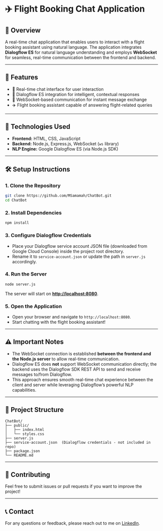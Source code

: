 

# ✈️ Flight Booking Chat Application

## 📌 Overview

A real-time chat application that enables users to interact with a flight booking assistant using natural language. The application integrates **Dialogflow ES** for natural language understanding and employs **WebSocket** for seamless, real-time communication between the frontend and backend.

---

## 🚀 Features

* 💬 Real-time chat interface for user interaction
* 🤖 Dialogflow ES integration for intelligent, contextual responses
* 🔌 WebSocket-based communication for instant message exchange
* ✈️ Flight booking assistant capable of answering flight-related queries

---

## 🧰 Technologies Used

* **Frontend:** HTML, CSS, JavaScript
* **Backend:** Node.js, Express.js, WebSocket (`ws` library)
* **NLP Engine:** Google Dialogflow ES (via Node.js SDK)

---

## 🛠️ Setup Instructions

### 1. Clone the Repository

```bash
git clone https://github.com/MSamamah/ChatBot.git
cd ChatBot
```

### 2. Install Dependencies

```bash
npm install
```

### 3. Configure Dialogflow Credentials

* Place your Dialogflow service account JSON file (downloaded from Google Cloud Console) inside the project root directory.
* Rename it to `service-account.json` or update the path in `server.js` accordingly.

### 4. Run the Server

```bash
node server.js
```

The server will start on **[http://localhost:8080](http://localhost:8080)**.

### 5. Open the Application

* Open your browser and navigate to `http://localhost:8080`.
* Start chatting with the flight booking assistant!

---

## ⚠️ Important Notes

* The WebSocket connection is established **between the frontend and the Node.js server** to allow real-time communication.
* Dialogflow ES does **not** support WebSocket communication directly; the backend uses the Dialogflow SDK REST API to send and receive messages to/from Dialogflow.
* This approach ensures smooth real-time chat experience between the client and server while leveraging Dialogflow’s powerful NLP capabilities.

---

## 📄 Project Structure

```
ChatBot/
├── public/
│   ├── index.html
│   └── styles.css
├── server.js
├── service-account.json  (Dialogflow credentials - not included in repo)
├── package.json
└── README.md
```

---

## 🙌 Contributing

Feel free to submit issues or pull requests if you want to improve the project!

---

## 📞 Contact

For any questions or feedback, please reach out to me on [LinkedIn](https://www.linkedin.com/in/muhammad-samamah-698a6a304/).


